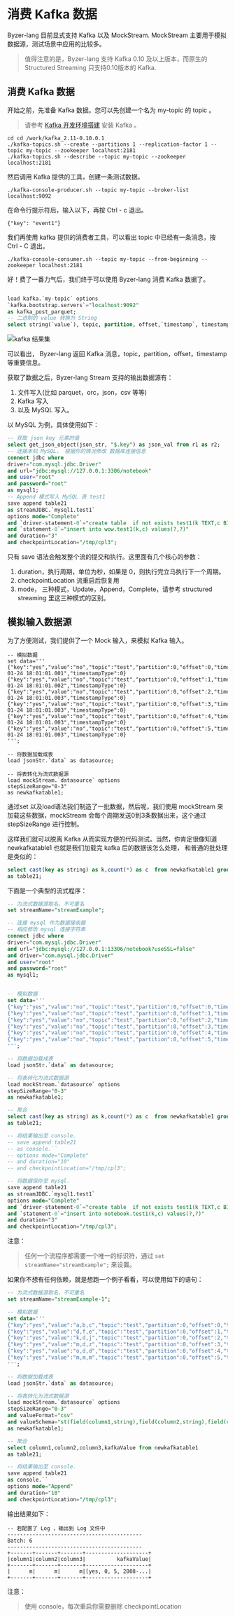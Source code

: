 # 消费 Kafka 数据

Byzer-lang 目前显式支持 Kafka 以及 MockStream. MockStream 主要用于模拟数据源，测试场景中应用的比较多。

> 值得注意的是，Byzer-lang 支持 Kafka 0.10 及以上版本，而原生的 Structured Streaming 只支持0.10版本的    Kafka.


## 消费 Kafka 数据
开始之前，先准备 Kafka 数据。您可以先创建一个名为 my-topic 的 topic 。
> 请参考 [Kafka 开发环境搭建](./kafka_local_install.md) 安装 Kafka 。

```shell
cd cd /work/kafka_2.11-0.10.0.1
./kafka-topics.sh --create --partitions 1 --replication-factor 1 --topic my-topic --zookeeper localhost:2181
./kafka-topics.sh --describe --topic my-topic --zookeeper localhost:2181
```

然后调用 Kafka 提供的工具，创建一条测试数据。
```shell
./kafka-console-producer.sh --topic my-topic --broker-list localhost:9092
```
在命令行提示符后，输入以下，再按 Ctrl - c 退出。
```text
{"key": "event1"}
```
我们再使用 kafka 提供的消费者工具，可以看出 topic 中已经有一条消息，按 Ctrl - C 退出。
```shell
./kafka-console-consumer.sh --topic my-topic --from-beginning --zookeeper localhost:2181
```

好！费了一番力气后，我们终于可以使用 Byzer-lang 消费 Kafka 数据了。

```sql

load kafka.`my-topic` options
`kafka.bootstrap.servers`="localhost:9092"
as kafka_post_parquet;
-- 二进制的 value 转换为 String
select string(`value`), topic, partition, offset,`timestamp`, timestampType from kafka_post_parquet as ddd;

```

![kafka 结果集](./kolo-kafka-consumer.PNG)

可以看出， Byzer-lang 返回 Kafka 消息，topic，partition，offset，timestamp 等重要信息。

获取了数据之后，Byzer-lang Stream 支持的输出数据源有：

1. 文件写入(比如 parquet，orc，json，csv 等等)
2. Kafka 写入
3. 以及 MySQL 写入。

以 MySQL 为例，具体使用如下：

```sql
-- 获取 json key 元素的值
select get_json_object(json_str, "$.key") as json_val from r1 as r2;
-- 连接本机 MySQL， 根据你的情况修改 数据库连接信息
connect jdbc where  
driver="com.mysql.jdbc.Driver"
and url="jdbc:mysql://127.0.0.1:3306/notebook"
and user="root"
and password="root"
as mysql1;
-- Append 模式写入 MySQL 表 test1
save append table21  
as streamJDBC.`mysql1.test1` 
options mode="Complete"
and `driver-statement-0`="create table  if not exists test1(k TEXT,c BIGINT)"
and `statement-0`="insert into wow.test1(k,c) values(?,?)"
and duration="3"
and checkpointLocation="/tmp/cpl3";
```

只有 save 语法会触发整个流的提交和执行。这里面有几个核心的参数：

1. duration，执行周期，单位为秒，如果是 0，则执行完立马执行下一个周期。
2. checkpointLocation 流重启后恢复用
3. mode， 三种模式，Update，Append，Complete，请参考 structured streaming 里这三种模式的区别。

## 模拟输入数据源

为了方便测试，我们提供了一个 Mock 输入，来模拟 Kafka 输入。

```
-- 模拟数据
set data='''
{"key":"yes","value":"no","topic":"test","partition":0,"offset":0,"timestamp":"2008-01-24 18:01:01.001","timestampType":0}
{"key":"yes","value":"no","topic":"test","partition":0,"offset":1,"timestamp":"2008-01-24 18:01:01.002","timestampType":0}
{"key":"yes","value":"no","topic":"test","partition":0,"offset":2,"timestamp":"2008-01-24 18:01:01.003","timestampType":0}
{"key":"yes","value":"no","topic":"test","partition":0,"offset":3,"timestamp":"2008-01-24 18:01:01.003","timestampType":0}
{"key":"yes","value":"no","topic":"test","partition":0,"offset":4,"timestamp":"2008-01-24 18:01:01.003","timestampType":0}
{"key":"yes","value":"no","topic":"test","partition":0,"offset":5,"timestamp":"2008-01-24 18:01:01.003","timestampType":0}
''';

-- 将数据加载成表
load jsonStr.`data` as datasource;

-- 将表转化为流式数据源
load mockStream.`datasource` options 
stepSizeRange="0-3"
as newkafkatable1;
```

通过set 以及load语法我们制造了一批数据，然后呢，我们使用 mockStream 来加载这些数据，mockStream
会每个周期发送0到3条数据出来，这个通过 stepSizeRange 进行控制。

这样我们就可以脱离 Kafka 从而实现方便的代码测试。当然，你肯定很像知道 newkafkatable1 也就是我们加载完 kafka 后的数据该怎么处理，
和普通的批处理是类似的：

```sql
select cast(key as string) as k,count(*) as c  from newkafkatable1 group by k
as table21;
```

下面是一个典型的流式程序：

```sql
-- 为流式数据源取名，不可重名
set streamName="streamExample";

-- 连接 mysql 作为数据接收器
-- 相应修改 mysql 连接字符串
connect jdbc where  
driver="com.mysql.jdbc.Driver"
and url="jdbc:mysql://127.0.0.1:13306/notebook?useSSL=false"
and driver="com.mysql.jdbc.Driver"
and user="root"
and password="root"
as mysql1;


-- 模拟数据
set data='''
{"key":"yes","value":"no","topic":"test","partition":0,"offset":0,"timestamp":"2008-01-24 18:01:01.001","timestampType":0}
{"key":"yes","value":"no","topic":"test","partition":0,"offset":1,"timestamp":"2008-01-24 18:01:01.002","timestampType":0}
{"key":"yes","value":"no","topic":"test","partition":0,"offset":2,"timestamp":"2008-01-24 18:01:01.003","timestampType":0}
{"key":"yes","value":"no","topic":"test","partition":0,"offset":3,"timestamp":"2008-01-24 18:01:01.003","timestampType":0}
{"key":"yes","value":"no","topic":"test","partition":0,"offset":4,"timestamp":"2008-01-24 18:01:01.003","timestampType":0}
{"key":"yes","value":"no","topic":"test","partition":0,"offset":5,"timestamp":"2008-01-24 18:01:01.003","timestampType":0}
''';

-- 将数据加载成表
load jsonStr.`data` as datasource;

-- 将表转化为流式数据源
load mockStream.`datasource` options 
stepSizeRange="0-3"
as newkafkatable1;

-- 聚合 
select cast(key as string) as k,count(*) as c  from newkafkatable1 group by k
as table21;

-- 将结果输出至 console.
-- save append table21  
-- as console.`` 
-- options mode="Complete"
-- and duration="10"
-- and checkpointLocation="/tmp/cpl3";

-- 将数据保存至 mysql.
save append table21  
as streamJDBC.`mysql1.test1` 
options mode="Complete"
and `driver-statement-0`="create table  if not exists test1(k TEXT,c BIGINT)"
and `statement-0`="insert into notebook.test1(k,c) values(?,?)"
and duration="3"
and checkpointLocation="/tmp/cpl3";
```

注意：

> 任何一个流程序都需要一个唯一的标识符，通过 `set streamName="streamExample";` 来设置。

如果你不想有任何依赖，就是想跑一个例子看看，可以使用如下的语句：

```sql
-- 为流式数据源取名，不可重名
set streamName="streamExample-1";

-- 模拟数据
set data='''
{"key":"yes","value":"a,b,c","topic":"test","partition":0,"offset":0,"timestamp":"2008-01-24 18:01:01.001","timestampType":0}
{"key":"yes","value":"d,f,e","topic":"test","partition":0,"offset":1,"timestamp":"2008-01-24 18:01:01.002","timestampType":0}
{"key":"yes","value":"k,d,j","topic":"test","partition":0,"offset":2,"timestamp":"2008-01-24 18:01:01.003","timestampType":0}
{"key":"yes","value":"m,d,z","topic":"test","partition":0,"offset":3,"timestamp":"2008-01-24 18:01:01.003","timestampType":0}
{"key":"yes","value":"o,d,d","topic":"test","partition":0,"offset":4,"timestamp":"2008-01-24 18:01:01.003","timestampType":0}
{"key":"yes","value":"m,m,m","topic":"test","partition":0,"offset":5,"timestamp":"2008-01-24 18:01:01.003","timestampType":0}
''';

-- 将数据加载成表
load jsonStr.`data` as datasource;

-- 将表转化为流式数据源
load mockStream.`datasource` options 
stepSizeRange="0-3"
and valueFormat="csv"
and valueSchema="st(field(column1,string),field(column2,string),field(column3,string))"
as newkafkatable1;

-- 聚合 
select column1,column2,column3,kafkaValue from newkafkatable1 
as table21;

-- 将结果输出至 console.
save append table21  
as console.`` 
options mode="Append"
and duration="10"
and checkpointLocation="/tmp/cpl3";
```

输出结果如下：


```text
-- 若配置了 Log ，输出到 Log 文件中
-------------------------------------------
Batch: 6
-------------------------------------------
+-------+-------+-------+--------------------+
|column1|column2|column3|          kafkaValue|
+-------+-------+-------+--------------------+
|      m|      m|      m|[yes, 0, 5, 2008-...|
+-------+-------+-------+--------------------+
```

注意：

> 使用 console，每次重启你需要删除 checkpointLocation
